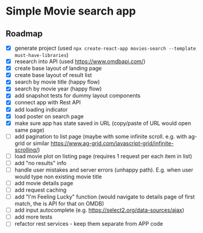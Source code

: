 # Simple Movie search app

## Roadmap

- [x] generate project (used `npx create-react-app movies-search --template must-have-libraries`)
- [x] research into API (used https://www.omdbapi.com/)
- [x] create base layout of landing page
- [x] create base layout of result list
- [x] search by movie title (happy flow)
- [x] search by movie year (happy flow)
- [x] add snapshot tests for dummy layout components
- [x] connect app with Rest API
- [x] add loading indicator
- [x] load poster on search page
- [x] make sure app has state saved in URL (copy/paste of URL would open same page)
- [ ] add pagination to list page (maybe with some infinite scroll. e.g. with ag-grid or similar https://www.ag-grid.com/javascript-grid/infinite-scrolling/)
- [ ] load movie plot on listing page (requires 1 request per each item in list)
- [ ] add "no results" info
- [ ] handle user mistakes and server errors (unhappy path). E.g. when user would type non existing movie title
- [ ] add movie details page
- [ ] add request caching
- [ ] add "I'm Feeling Lucky" function (would navigate to details page of first match, the is API for that on OMDB)
- [ ] add input autocomplete (e.g. https://select2.org/data-sources/ajax)
- [ ] add more tests
- [ ] refactor rest services - keep them separate from APP code
